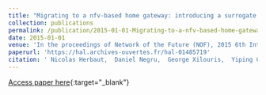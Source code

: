 ```yaml
---
title: "Migrating to a nfv-based home gateway: introducing a surrogate vnf approach"
collection: publications
permalink: /publication/2015-01-01-Migrating-to-a-nfv-based-home-gateway-introducing-a-surrogate-vnf-approach
date: 2015-01-01
venue: 'In the proceedings of Network of the Future (NOF), 2015 6th International Conference on the'
paperurl: 'https://hal.archives-ouvertes.fr/hal-01485719'
citation: ' Nicolas Herbaut,  Daniel Negru,  George Xilouris,  Yiping Chen, &quot;Migrating to a nfv-based home gateway: introducing a surrogate vnf approach.&quot; In the proceedings of Network of the Future (NOF), 2015 6th International Conference on the, 2015.'
---
```

[Access paper here](https://hal.archives-ouvertes.fr/hal-01485719){:target="_blank"}
